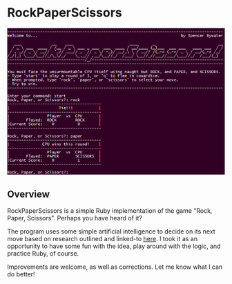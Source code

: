# RockPaperScissors

![](https://raw.githubusercontent.com/spencerbyw/RockPaperScissors/master/rock_paper_scissors_screenshot.png)

## Overview

RockPaperScissors is a simple Ruby implementation of the game "Rock, Paper, Scissors". Perhaps you have heard of it?

The program uses some simple artificial intelligence to decide on its next move based on research outlined and linked-to [here](http://gizmodo.com/science-has-finally-figured-out-how-to-win-rock-paper-s-1571019588). I took it as an opportunity to have some fun with the idea, play around with the logic, and practice Ruby, of course.

Improvements are welcome, as well as corrections. Let me know what I can do better!